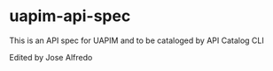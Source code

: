 # uapim-api-spec
This is an API spec for UAPIM and to be cataloged by API Catalog CLI

Edited by Jose Alfredo
